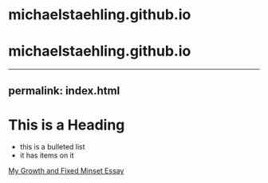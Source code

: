 # michaelstaehling.github.io
# michaelstaehling.github.io

---
permalink: index.html
---

# This is a Heading

* this is a bulleted list
* it has items on it

[My Growth and Fixed Minset Essay](growth-vs-fixed-mindset.md)
